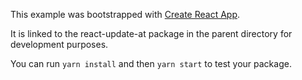 This example was bootstrapped with [Create React App](https://github.com/facebook/create-react-app).

It is linked to the react-update-at package in the parent directory for development purposes.

You can run `yarn install` and then `yarn start` to test your package.
